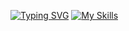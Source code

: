 [![Typing SVG](https://readme-typing-svg.demolab.com?font=Ubuntu&weight=600&size=25&pause=1000&color=000000&width=435&lines=Hi%F0%9F%91%8B+I'm+Naru%F0%9F%A7%B8)](https://git.io/typing-svg)
[![My Skills](https://skillicons.dev/icons?i=py,figma&theme=light)](https://skillicons.dev)